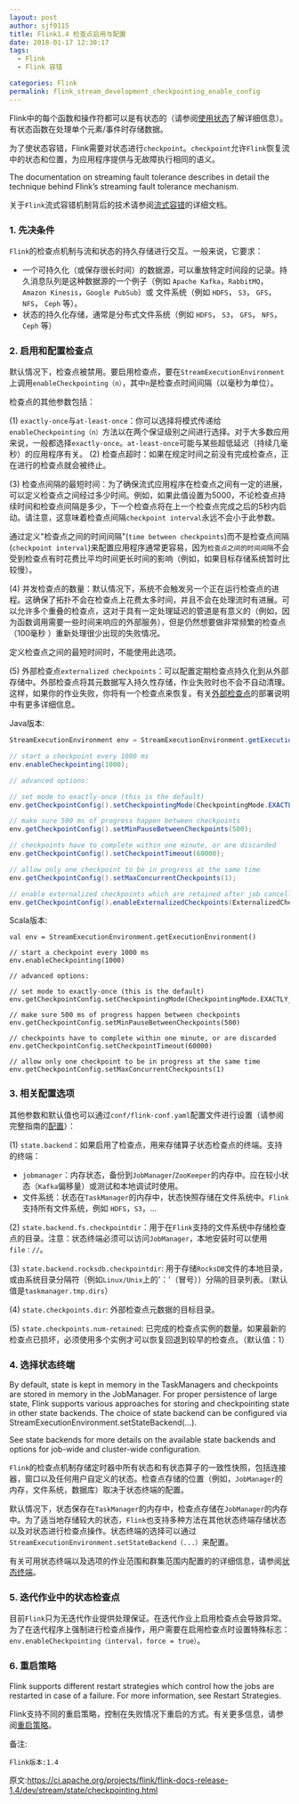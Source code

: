 ```yaml
---
layout: post
author: sjf0115
title: Flink1.4 检查点启用与配置
date: 2018-01-17 12:30:17
tags:
  - Flink
  - Flink 容错

categories: Flink
permalink: flink_stream_development_checkpointing_enable_config
---
```


Flink中的每个函数和操作符都可以是有状态的（请参阅[使用状态]()了解详细信息）。有状态函数在处理单个元素/事件时存储数据。

为了使状态容错，Flink需要对状态进行`checkpoint`。`checkpoint`允许`Flink`恢复流中的状态和位置，为应用程序提供与无故障执行相同的语义。

The documentation on streaming fault tolerance describes in detail the technique behind Flink’s streaming fault tolerance mechanism.

关于`Flink`流式容错机制背后的技术请参阅[流式容错]()的详细文档。

### 1. 先决条件

`Flink`的检查点机制与流和状态的持久存储进行交互。一般来说，它要求：
- 一个可持久化（或保存很长时间）的数据源，可以重放特定时间段的记录。持久消息队列是这种数据源的一个例子（例如 `Apache Kafka`，`RabbitMQ`，`Amazon Kinesis`，`Google PubSub`）或 文件系统（例如 `HDFS`， `S3`， `GFS`， `NFS`， `Ceph` 等）。
- 状态的持久化存储，通常是分布式文件系统（例如 `HDFS`， `S3`， `GFS`， `NFS`， `Ceph` 等）

### 2. 启用和配置检查点

默认情况下，检查点被禁用。要启用检查点，要在`StreamExecutionEnvironment`上调用`enableCheckpointing（n）`，其中`n`是检查点时间间隔（以毫秒为单位）。

检查点的其他参数包括：

(1)  `exactly-once`与`at-least-once`：你可以选择将模式传递给`enableCheckpointing（n）`方法以在两个保证级别之间进行选择。对于大多数应用来说，一般都选择`exactly-once`。`at-least-once`可能与某些超低延迟（持续几毫秒）的应用程序有关。
(2) 检查点超时：如果在规定时间之前没有完成检查点，正在进行的检查点就会被终止。

(3) 检查点间隔的最短时间：为了确保流式应用程序在检查点之间有一定的进展，可以定义检查点之间经过多少时间。例如，如果此值设置为5000，不论检查点持续时间和检查点间隔是多少，下一个检查点将在上一个检查点完成之后的5秒内启动。请注意，这意味着检查点间隔`checkpoint interval`永远不会小于此参数。

通过定义"检查点之间的时间间隔"(`time between checkpoints`)而不是检查点间隔(`checkpoint interval`)来配置应用程序通常更容易，因为`检查点之间的时间间隔`不会受到检查点有时花费比平均时间更长时间的影响（例如，如果目标存储系统暂时比较慢）。

(4) 并发检查点的数量：默认情况下，系统不会触发另一个正在运行检查点的进程。这确保了拓扑不会在检查点上花费太多时间，并且不会在处理流时有进展。可以允许多个重叠的检查点，这对于具有一定处理延迟的管道是有意义的（例如，因为函数调用需要一些时间来响应的外部服务），但是仍然想要做非常频繁的检查点（100毫秒 ）重新处理很少出现的失败情况。

定义检查点之间的最短时间时，不能使用此选项。

(5) 外部检查点`externalized checkpoints`：可以配置定期检查点持久化到从外部存储中。外部检查点将其元数据写入持久性存储，作业失败时也不会不自动清理。这样，如果你的作业失败，你将有一个检查点来恢复。有关[外部检查点](https://ci.apache.org/projects/flink/flink-docs-release-1.4/ops/state/checkpoints.html#externalized-checkpoints)的部署说明中有更多详细信息。

Java版本:
```Java
StreamExecutionEnvironment env = StreamExecutionEnvironment.getExecutionEnvironment();

// start a checkpoint every 1000 ms
env.enableCheckpointing(1000);

// advanced options:

// set mode to exactly-once (this is the default)
env.getCheckpointConfig().setCheckpointingMode(CheckpointingMode.EXACTLY_ONCE);

// make sure 500 ms of progress happen between checkpoints
env.getCheckpointConfig().setMinPauseBetweenCheckpoints(500);

// checkpoints have to complete within one minute, or are discarded
env.getCheckpointConfig().setCheckpointTimeout(60000);

// allow only one checkpoint to be in progress at the same time
env.getCheckpointConfig().setMaxConcurrentCheckpoints(1);

// enable externalized checkpoints which are retained after job cancellation
env.getCheckpointConfig().enableExternalizedCheckpoints(ExternalizedCheckpointCleanup.RETAIN_ON_CANCELLATION);
```
Scala版本:
```
val env = StreamExecutionEnvironment.getExecutionEnvironment()

// start a checkpoint every 1000 ms
env.enableCheckpointing(1000)

// advanced options:

// set mode to exactly-once (this is the default)
env.getCheckpointConfig.setCheckpointingMode(CheckpointingMode.EXACTLY_ONCE)

// make sure 500 ms of progress happen between checkpoints
env.getCheckpointConfig.setMinPauseBetweenCheckpoints(500)

// checkpoints have to complete within one minute, or are discarded
env.getCheckpointConfig.setCheckpointTimeout(60000)

// allow only one checkpoint to be in progress at the same time
env.getCheckpointConfig.setMaxConcurrentCheckpoints(1)
```

### 3. 相关配置选项

其他参数和默认值也可以通过`conf/flink-conf.yaml`配置文件进行设置（请参阅完整指南的[配置](https://ci.apache.org/projects/flink/flink-docs-release-1.4/ops/config.html)）：

(1) `state.backend`：如果启用了检查点，用来存储算子状态检查点的终端。支持的终端：
- `jobmanager`：内存状态，备份到`JobManager`/`ZooKeeper`的内存中。应在较小状态（`Kafka`偏移量）或测试和本地调试时使用。
- 文件系统：状态在`TaskManager`的内存中，状态快照存储在文件系统中。`Flink`支持所有文件系统，例如 `HDFS`，`S3`，...

(2) `state.backend.fs.checkpointdir`：用于在`Flink`支持的文件系统中存储检查点的目录。注意：状态终端必须可以访问`JobManager`，本地安装时可以使用`file：//`。

(3) `state.backend.rocksdb.checkpointdir`: 用于存储`RocksDB`文件的本地目录，或由系统目录分隔符（例如`Linux/Unix`上的'：'（冒号））分隔的目录列表。（默认值是`taskmanager.tmp.dirs`）

(4) `state.checkpoints.dir`: 外部检查点元数据的目标目录。

(5) `state.checkpoints.num-retained`: 已完成的检查点实例的数量。如果最新的检查点已损坏，必须使用多个实例才可以恢复回退到较早的检查点。（默认值：1）

### 4. 选择状态终端

By default, state is kept in memory in the TaskManagers and checkpoints are stored in memory in the JobManager. For proper persistence of large state, Flink supports various approaches for storing and checkpointing state in other state backends. The choice of state backend can be configured via StreamExecutionEnvironment.setStateBackend(…).

See state backends for more details on the available state backends and options for job-wide and cluster-wide configuration.

`Flink`的检查点机制存储定时器中所有状态和有状态算子的一致性快照，包括连接器，窗口以及任何用户自定义的状态。检查点存储的位置（例如，`JobManager`的内存，文件系统，数据库）取决于状态终端的配置。

默认情况下，状态保存在`TaskManager`的内存中，检查点存储在`JobManager`的内存中。为了适当地存储较大的状态，`Flink`也支持多种方法在其他状态终端存储状态以及对状态进行检查点操作。状态终端的选择可以通过`StreamExecutionEnvironment.setStateBackend（...）`来配置。

有关可用状态终端以及选项的作业范围和群集范围内配置的的详细信息，请参阅[状态终端](https://ci.apache.org/projects/flink/flink-docs-release-1.4/ops/state/state_backends.html)。

### 5. 迭代作业中的状态检查点

目前`Flink`只为无迭代作业提供处理保证。在迭代作业上启用检查点会导致异常。为了在迭代程序上强制进行检查点操作，用户需要在启用检查点时设置特殊标志：`env.enableCheckpointing（interval，force = true）`。

### 6. 重启策略

Flink supports different restart strategies which control how the jobs are restarted in case of a failure. For more information, see Restart Strategies.

Flink支持不同的重启策略，控制在失败情况下重启的方式。有关更多信息，请参阅[重启策略](http://smartsi.club/2018/01/04/Flink/[Flink]Flink1.4%20%E9%87%8D%E5%90%AF%E7%AD%96%E7%95%A5/)。

备注:
```
Flink版本:1.4
```

原文:https://ci.apache.org/projects/flink/flink-docs-release-1.4/dev/stream/state/checkpointing.html
